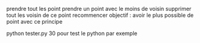 prendre tout les point prendre un point avec le moins de voisin supprimer tout les voisin de ce point recommencer
objectif : avoir le plus possible de point avec ce principe

python tester.py 30 
pour test le python par exemple